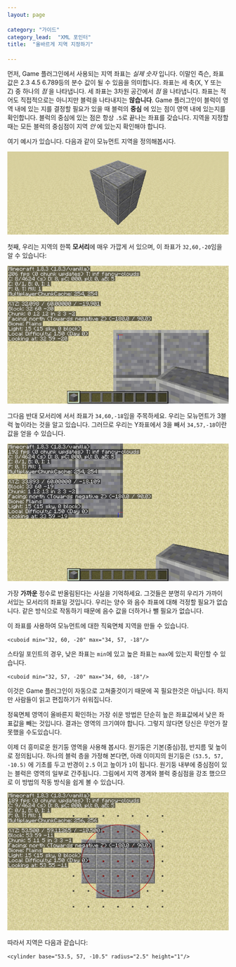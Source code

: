 ```yaml
---
layout: page

category: "가이드"
category_lead:  "XML 포인터"
title:  "올바르게 지역 지정하기"

---
```


먼저, Game 플러그인에서 사용되는 지역 좌표는  _실제 숫자_ 입니다. 이말인 즉슨, 좌표값은 2.3 4.5 6.789등의 분수 값이 될 수 있음을 의미합니다. 좌표는 세 축(X, Y 또는 Z) 중 하나의 _점_ 을 나타냅니다. 세 좌표는 3차원 공간에서 _점_ 을 나타냅니다. 좌표는 적어도 직접적으로는 아니지만 블럭을 나타내지는 **않습니다**. Game 플러그인이 블럭이 영역 내에 있는 지를 결정할 필요가 있을 때 블럭의 **중심** 에 있는 점이 영역 내에 있는지를 확인합니다. 블럭의 중심에 있는 점은 항상 `.5`로 끝나는 좌표를 갖습니다. 지역을 지정할 때는 모든 블럭의 중심점이 지역 _안_ 에 있는지 확인해야 합니다.

여기 예시가 있습니다. 다음과 같이 모뉴먼트 지역을 정의해봅시다.

<p class="scroll"><img src="/img/regions/destroyable.png"/></p>

첫째, 우리는 지역의 한쪽 **모서리**에 매우 가깝게 서 있으며, 이 좌표가 `32,60,-20`임을 알 수 있습니다:

<p class="scroll"><img src="/img/regions/destroyable_c1.png"/></p>

그다음 반대 모서리에 서서 좌표가 `34,60,-18`임을 주목하세요. 우리는 모뉴먼트가 3블럭 높이라는 것을 알고 있습니다. 그러므로 우리는 Y좌표에서 3을 빼서 `34,57,-18`이란 값을 얻을 수 있습니다.

<p class="scroll"><img src="/img/regions/destroyable_c2.png"/></p>

가장 **가까운** 정수로 반올림된다는 사실을 기억하세요. 그것들은 분명히 우리가 가까이 서있는 모서리의 좌표일 것입니다. 우리는 양수 와 음수 좌표에 대해 걱정할 필요가 없습니다. 같은 방식으로 작동하기 때문에 음수 값을 더하거나 뺄 필요가 없습니다.

이 좌표를 사용하여 모뉴먼트에 대한 직육면체 지역을 만들 수 있습니다.

    <cuboid min="32, 60, -20" max="34, 57, -18"/>

스타일 포인트의 경우, 낮은 좌표는 `min`에 있고 높은 좌표는 `max`에 있는지 확인할 수 있습니다.

    <cuboid min="32, 57, -20" max="34, 60, -18"/>

이것은 Game 플러그인이 자동으로 고쳐줄것이기 때문에 꼭 필요한것은 아닙니다. 하지만 사람들이 읽고 편집하기가 쉬워집니다.

정육면체 영역이 올바른지 확인하는 가장 쉬운 방법은 단순히 높은 좌표값에서 낮은 좌표값을 빼는 것입니다. 결과는 영역의 크기여야 합니다. 그렇지 않다면 당신은 무언가 잘못했을 수도있습니다.

이제 더 흥미로운 원기둥 영역을 사용해 봅시다. 원기둥은 기본(중심)점, 반지름 및 높이로 정의됩니다. 하나의 블럭 층을 가정해 본다면, 아래 이미지의 원기둥은 `(53.5, 57, -10.5)` 에 기초를 두고 반경이 `2.5` 이고 높이가 `1`이 됩니다. 원기둥 내부에 중심점이 있는 블럭은 영역의 일부로 간주됩니다. 그림에서 지역 경계와 블럭 중심점을 강조 했으므로 이 방법의 작동 방식을 쉽게 볼 수 있습니다.

<p class="scroll"><img src="/img/regions/cylinder.png"/></p>

따라서 지역은 다음과 같습니다:

    <cylinder base="53.5, 57, -10.5" radius="2.5" height="1"/>


<br/>
